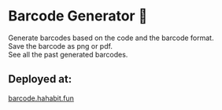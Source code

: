 # Barcode Generator :wrench:

Generate barcodes based on the code and the barcode format.<br>
Save the barcode as png or pdf.<br>
See all the past generated barcodes.<br>

## Deployed at:
[barcode.hahabit.fun](http://barcode.hahabit.fun/)

<!---
- git status (get status of changes)
- git pull (pull changes from main and merges them)
- git fetch (pull changes from mainwithout meging them)
- git clone repository-url (clones the repository to current folder on local machien)
- git add file  (adds file tobe commited)
- git commit -m"message" (stages changes to local repository)
- git push (uploads the changes to github)  
- git log (display commit history)

Todo:
- print
-->
